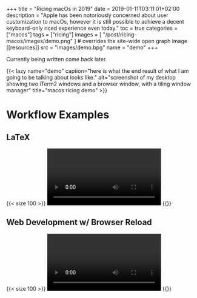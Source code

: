 +++
title = "Ricing macOs in 2019"
date = 2019-01-11T03:11:01+02:00
description = "Apple has been notoriously concerned about user customization to macOs, however it is still possible to achieve a decent keyboard-only riced experience even today."
toc = true
categories = ["macos"]
tags = ["ricing"]
images = [
  "/post/ricing-macos/images/demo.png"
] # overrides the site-wide open graph image
[[resources]]
  src = "images/demo.bpg"
  name = "demo"
+++
<span></span>
<!--more-->

Currently being written come back later.

{{< lazy name="demo" caption="here is what the end result of what I am going to be talking about looks like." alt="screenshot of my desktop showing two iTerm2 windows and a browser window, with a tiling window manager" title="macos ricing demo" >}}


# Workflow Examples

## LaTeX
{{< size 100 >}}
<video autoplay loop>
    <source src="images/latex.webm" type="video/webm" />
    <source src="images/latex.mp4" type="video/mp4" />
    <img src="images/latex.gif" />
</video>
{{</size>}}

## Web Development w/ Browser Reload
{{< size 100 >}}
<video autoplay loop>
    <source src="images/web.webm" type="video/webm" />
    <source src="images/web.mp4" type="video/mp4" />
    <img src="images/web.gif" />
</video>
{{</size>}}

